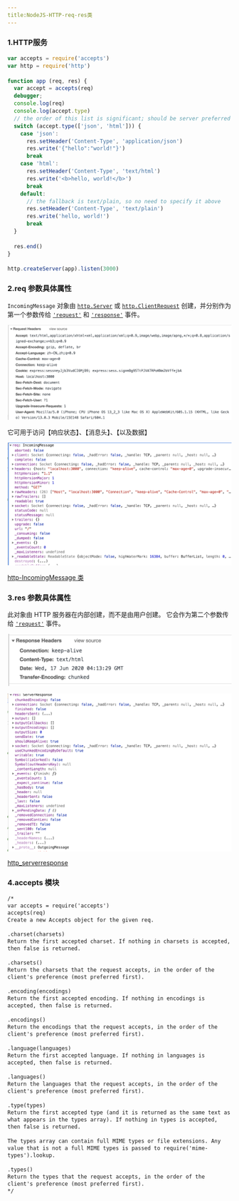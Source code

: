 ```yaml
---
title:NodeJS-HTTP-req-res类
---
```


### 1.HTTP服务

```javascript
var accepts = require('accepts')
var http = require('http')
 
function app (req, res) {
  var accept = accepts(req)
  debugger;
  console.log(req)
  console.log(accept.type)
  // the order of this list is significant; should be server preferred order
  switch (accept.type(['json', 'html'])) {
    case 'json':
      res.setHeader('Content-Type', 'application/json')
      res.write('{"hello":"world!"}')
      break
    case 'html':
      res.setHeader('Content-Type', 'text/html')
      res.write('<b>hello, world!</b>')
      break
    default:
      // the fallback is text/plain, so no need to specify it above
      res.setHeader('Content-Type', 'text/plain')
      res.write('hello, world!')
      break
  }
 
  res.end()
}
 
http.createServer(app).listen(3000)

```

### 2.req 参数具体属性

`IncomingMessage` 对象由 [`http.Server`](http://nodejs.cn/s/jLiRTh) 或 [`http.ClientRequest`](http://nodejs.cn/s/2F5RHd) 创建，并分别作为第一个参数传给 [`'request'`](http://nodejs.cn/s/2qCn57) 和 [`'response'`](http://nodejs.cn/s/qwaiK8) 事件。

![](../images/req-header.png) 

它可用于访问【响应状态】、【消息头】、【以及数据】

![](../images/req.png)

[http-IncomingMessage 类](http://nodejs.cn/api/http.html#http_class_http_incomingmessage)

### 3.res 参数具体属性

此对象由 HTTP 服务器在内部创建，而不是由用户创建。 它会作为第二个参数传给 [`'request'`](http://nodejs.cn/s/2qCn57) 事件。

![](../images/res-header.png)

![](../images/res.png)



[http_serverresponse](http://nodejs.cn/api/http.html#http_class_http_serverresponse)

### 4.accepts 模块

```
/*
var accepts = require('accepts')
accepts(req)
Create a new Accepts object for the given req.

.charset(charsets)
Return the first accepted charset. If nothing in charsets is accepted, then false is returned.

.charsets()
Return the charsets that the request accepts, in the order of the client's preference (most preferred first).

.encoding(encodings)
Return the first accepted encoding. If nothing in encodings is accepted, then false is returned.

.encodings()
Return the encodings that the request accepts, in the order of the client's preference (most preferred first).

.language(languages)
Return the first accepted language. If nothing in languages is accepted, then false is returned.

.languages()
Return the languages that the request accepts, in the order of the client's preference (most preferred first).

.type(types)
Return the first accepted type (and it is returned as the same text as what appears in the types array). If nothing in types is accepted, then false is returned.

The types array can contain full MIME types or file extensions. Any value that is not a full MIME types is passed to require('mime-types').lookup.

.types()
Return the types that the request accepts, in the order of the client's preference (most preferred first).
*/
```

